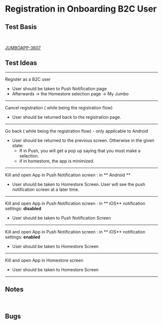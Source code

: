 # Registration in Onboarding B2C User 

## Test Basis

<br>

[JUMBOAPP-3607](https://icemobile.atlassian.net/browse/JUMBOAPP-3607)



## Test Ideas

***

Register as a B2C user

* User should be taken to Push Notification page
* Afterwards ->  the Homestore selection page -> My Jumbo

***

Cancel registration ( while being the registration flow)

* User should be returned back to the registration page.

***

Go back ( while being the registration flow) - only applicable to Android

* User should be returned to the previous screen. Otherwise in the given state:
	* If in Push, you will get a pop up saying that you must make a selection.
	* if in homestore, the app is minimized.

***

Kill and open App in Push Notification screen : in ** Android **

* User should be taken to Homestore Screen. User will see the push notification screen at a later time.

***

Kill and open App in Push Notification screen : in ** iOS** notification settings: **disabled**

* User should be taken to Push Notification Screen

***


Kill and open App in Push Notification screen : in ** iOS** notification settings: **enabled**

* User should be taken to Homestore Screen

***

Kill and open App in Homestore screen

* User should be taken to Homestore Screen

***
	

## Notes
<br>



## Bugs
